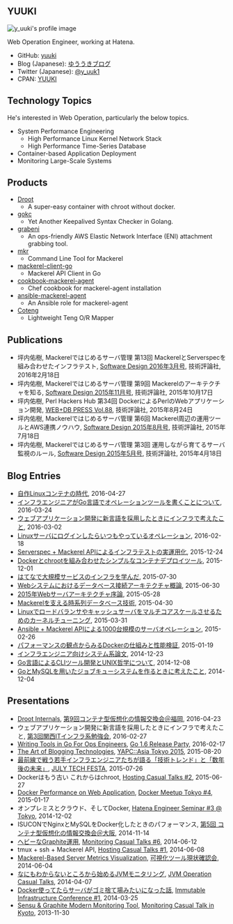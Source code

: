 ## YUUKI

![y_uuki's profile image](https://raw.githubusercontent.com/yuuki/yuuki.github.io/master/images/y_uuki.png)

Web Operation Engineer, working at Hatena.

- GitHub: [yuuki](https://github.com/yuuki)
- Blog (Japanese): [ゆううきブログ](https://yuuki.hatenablog.com/archive)
- Twitter (Japanese): [@y_uuk1](https://twitter.com/y_uuk1)
- CPAN: [YUUKI](https://metacpan.org/author/YUUKI)

## Technology Topics

He's interested in Web Operation, particularly the below topics.

- System Performance Engineering
  - High Performance Linux Kernel Network Stack
  - High Performance Time-Series Database
- Container-based Application Deployment
- Monitoring Large-Scale Systems

## Products

- [Droot](https://github.com/yuuki/droot)
  - A super-easy container with chroot without docker. 
- [gokc](https://github.com/yuuki/gokc)
  - Yet Another Keepalived Syntax Checker in Golang.
- [grabeni](https://github.com/yuuki/grabeni)
  - An ops-friendly AWS Elastic Network Interface (ENI) attachment grabbing tool. 
- [mkr](https://github.com/mackerelio/mkr)
  - Command Line Tool for Mackerel
- [mackerel-client-go](https://github.com/mackerelio/mackerel-client-go)
  - Mackerel API Client in Go
- [cookbook-mackerel-agent](https://github.com/mackerelio/cookbook-mackerel-agent)
  - Chef cookbook for mackerel-agent installation
- [ansible-mackerel-agent](https://github.com/mackerelio/ansible-mackerel-agent)
  - An Ansible role for mackerel-agent
- [Coteng](https://metacpan.org/pod/Coteng)
  - Lightweight Teng O/R Mapper

## Publications

- 坪内佑樹, Mackerelではじめるサーバ管理 第13回 MackerelとServerspecを組み合わせたインフラテスト, [Software Design 2016年3月号](http://gihyo.jp/magazine/SD/archive/2016/201603), 技術評論社, 2016年2月18日
- 坪内佑樹, Mackerelではじめるサーバ管理 第9回 Mackerelのアーキテクチャを知る, [Software Design 2015年11月号](http://gihyo.jp/magazine/SD/archive/2015/201511), 技術評論社, 2015年10月17日
- 坪内佑樹, Perl Hackers Hub 第34回 DockerによるPerlのWebアプリケーション開発, [WEB+DB PRESS Vol.88](http://gihyo.jp/magazine/wdpress/archive/2015/vol88), 技術評論社, 2015年8月24日
- 坪内佑樹, Mackerelではじめるサーバ管理 第6回 Mackerel周辺の運用ツールとAWS連携ノウハウ, [Software Design 2015年8月号](http://gihyo.jp/magazine/SD/archive/2015/201508), 技術評論社, 2015年7月18日
- 坪内佑樹, Mackerelではじめるサーバ管理 第3回 運用しながら育てるサーバ監視のルール, [Software Design 2015年5月号](http://gihyo.jp/magazine/SD/archive/2015/201505), 技術評論社, 2015年4月18日

## Blog Entries

- [自作Linuxコンテナの時代](http://yuuki.hatenablog.com/entry/diy-container), 2016-04-27
- [インフラエンジニアがGo言語でオペレーションツールを書くことについて](http://developer.hatenastaff.com/entry/golang-for-ops), 2016-03-24
- [ウェブアプリケーション開発に新言語を採用したときにインフラで考えたこと](http://yuuki.hatenablog.com/entry/infra-for-newlang), 2016-03-02
- [Linuxサーバにログインしたらいつもやっているオペレーション](http://yuuki.hatenablog.com/entry/linux-server-operations), 2016-02-18
- [Serverspec + Mackerel APIによるインフラテストの実運用化](http://yuuki.hatenablog.com/entry/mackerel-serverspec), 2015-12-24
- [Dockerとchrootを組み合わせたシンプルなコンテナデプロイツール](http://yuuki.hatenablog.com/entry/droot), 2015-12-01
- [はてなで大規模サービスのインフラを学んだ](http://yuuki.hatenablog.com/entry/large-scale-infrastructure), 2015-07-30 
- [Webシステムにおけるデータベース接続アーキテクチャ概論](http://yuuki.hatenablog.com/entry/architecture-of-database-connection), 2015-06-30
- [2015年Webサーバアーキテクチャ序論](http://yuuki.hatenablog.com/entry/2015-webserver-architecture), 2015-05-28
- [Mackerelを支える時系列データベース技術](http://yuuki.hatenablog.com/entry/high-performance-graphite), 2015-04-30
- [Linuxでロードバランサやキャッシュサーバをマルチコアスケールさせるためのカーネルチューニング](http://yuuki.hatenablog.com/entry/linux-networkstack-tuning-rfs), 2015-03-31
- [Ansible + Mackerel APIによる1000台規模のサーバオペレーション](http://yuuki.hatenablog.com/entry/ansible-mackerel-1000), 2015-02-26 
- [パフォーマンスの観点からみるDockerの仕組みと性能検証](http://yuuki.hatenablog.com/entry/docker-performance-on-web-application), 2015-01-19 
- [インフラエンジニア向けシステム系論文](http://yuuki.hatenablog.com/entry/system-papers), 2014-12-23
- [Go言語によるCLIツール開発とUNIX哲学について](http://yuuki.hatenablog.com/entry/go-cli-unix), 2014-12-08
- [GoとMySQLを用いたジョブキューシステムを作るときに考えたこと](http://yuuki.hatenablog.com/entry/go-and-mysql-jobqueue), 2014-12-04

## Presentations

- [Droot Internals](https://speakerdeck.com/yuukit/droot-internals), [第9回コンテナ型仮想化の情報交換会＠福岡](http://ct-study.connpass.com/event/23455/), 2016-04-23
- ウェブアプリケーション開発に新言語を採用したときにインフラで考えたこと, [第3回関西ITインフラ系勉強会](http://kansai-itinfra.connpass.com/event/26165/), 2016-02-27
- [Writing Tools in Go For Ops Engineers](https://speakerdeck.com/yuukit/writing-tools-in-go-for-ops-engineers), [Go 1.6 Release Party](http://gocon.connpass.com/event/26572/), 2016-02-17
- [The Art of Blogging Technologies](http://yapcasia.org/2015/talk/show/7d62caf8-12f4-11e5-881c-d9f87d574c3a), [YAPC::Asia Tokyo 2015](http://yapcasia.org/2015/), 2015-08-20
- [最前線で戦う若手インフラエンジニアたちが語る「技術トレンド」と「数年後の未来」](http://2015.techfesta.jp/p/program.html#tech_trend_and_future), [JULY TECH FESTA](http://2015.techfesta.jp/), 2015-07-26
- Dockerはもう古い これからはchroot, [Hosting Casual Talks #2](http://www.zusaar.com/event/9057007), 2015-06-27
- [Docker Performance on Web Application](https://speakerdeck.com/yuukit/docker-performance-on-web-application), [Docker Meetup Tokyo #4](http://dockerjp.connpass.com/event/10318/), 2015-01-17
- オンプレミスとクラウド、そしてDocker, [Hatena Engineer Seminar #3 @ Tokyo](http://eventdots.jp/event/244689), 2014-12-02
- ISUCONでNginxとMySQLをDocker化したときのパフォーマンス, [第5回 コンテナ型仮想化の情報交換会＠大阪](http://ct-study.connpass.com/event/9068/), 2014-11-14
- [ヘビーなGraphite運用](https://speakerdeck.com/yuukit/hebinagraphiteyun-yong), [Monitoring Casual Talks #6](http://www.zusaar.com/event/11447004), 2014-06-12
- tmux + ssh + Mackerel API, [Hosting Casual Talks #1](http://www.zusaar.com/event/8427003), 2014-06-08
- [Mackerel-Based Server Metrics Visualization](https://speakerdeck.com/yuukit/mackerel-based-server-metrics-visualization), [可視化ツール現状確認会](http://www.zusaar.com/event/7437003), 2014-06-04
- [なにもわからないところから始めるJVMモニタリング](https://speakerdeck.com/yuukit/nanimowakaranaitokorokarashi-merujvmmonitaringu), [JVM Operation Casual Talks](https://atnd.org/events/48999), 2014-04-07
- [Docker使ってたらサーバがゴミ捨て場みたいになった話](https://speakerdeck.com/yuukit/dockershi-tutetarasahakakomishe-techang-mitaininatutetahua), [Immutable Infrastructure Conference #1](https://atnd.org/events/47786), 2014-03-25
- [Sensu & Graphite Modern Monitoring Tool](https://speakerdeck.com/yuukit/sensu-plus-graphite), [Monitoring Casual Talk in Kyoto](http://www.zusaar.com/event/1377006), 2013-11-30
